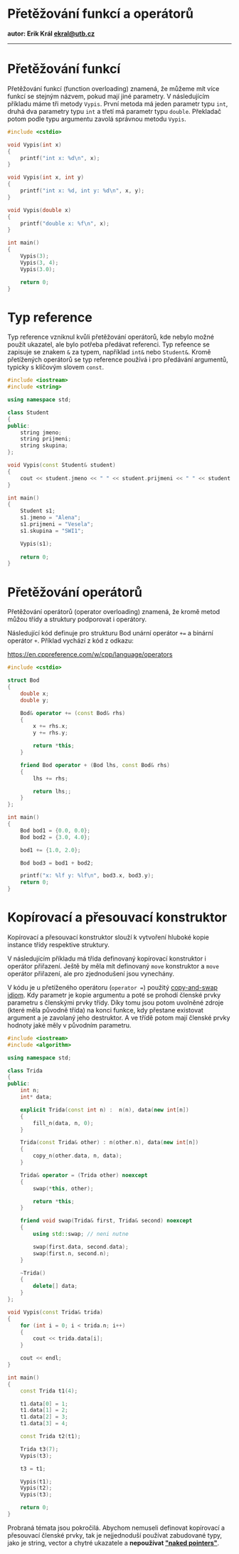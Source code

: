 # Přetěžování funkcí a operátorů

**autor: Erik Král ekral@utb.cz**

---

# Přetěžování funkcí

Přetěžování funkcí (function overloading) znamená, že můžeme mít více funkcí se stejným názvem, pokud mají jiné parametry. V následujícím příkladu máme tři metody `Vypis`. První metoda má jeden parametr typu `int`, druhá dva parametry typu `int` a třetí má parametr typu `double`. Překladač potom podle typu argumentu zavolá správnou metodu `Vypis`.

```cpp
#include <cstdio>

void Vypis(int x)
{
    printf("int x: %d\n", x);
}

void Vypis(int x, int y)
{
    printf("int x: %d, int y: %d\n", x, y);
}

void Vypis(double x)
{
    printf("double x: %f\n", x);
}

int main()
{
    Vypis(3);
    Vypis(3, 4);
    Vypis(3.0);

    return 0;
}
```

# Typ reference

Typ reference vzniknul kvůli přetěžování operátorů, kde nebylo možné použít ukazatel, ale bylo potřeba předávat referenci. Typ refeence se zapisuje se znakem `&` za typem, například `int&` nebo `Student&`. Kromě přetížených operátorů se typ reference používá i pro předávání argumentů, typicky s klíčovým slovem `const`.

```cpp
#include <iostream>
#include <string>

using namespace std;

class Student
{
public:
    string jmeno;
    string prijmeni;
    string skupina;
};

void Vypis(const Student& student)
{
    cout << student.jmeno << " " << student.prijmeni << " " << student.skupina << endl;
}

int main()
{
    Student s1;
    s1.jmeno = "Alena";
    s1.prijmeni = "Vesela";
    s1.skupina = "SWI1";

    Vypis(s1);
    
    return 0;
}
```

# Přetěžování operátorů

Přetěžování operátorů (operator overloading) znamená, že kromě metod můžou třídy a struktury podporovat i operátory.

Následující kód definuje pro strukturu Bod unární operátor `+=` a binární operátor `+`. Příklad vychází z kód z odkazu:

https://en.cppreference.com/w/cpp/language/operators

```cpp
#include <cstdio>

struct Bod
{
    double x;
    double y;

    Bod& operator += (const Bod& rhs)
    {
        x += rhs.x;
        y += rhs.y;

        return *this;
    }

    friend Bod operator + (Bod lhs, const Bod& rhs)
    {
        lhs += rhs;

        return lhs;;
    }
};

int main()
{
    Bod bod1 = {0.0, 0.0};
    Bod bod2 = {3.0, 4.0};

    bod1 += {1.0, 2.0};

    Bod bod3 = bod1 + bod2;

    printf("x: %lf y: %lf\n", bod3.x, bod3.y);
    return 0;
}
```

# Kopírovací a přesouvací konstruktor

Kopírovací a přesouvací konstruktor slouží k vytvoření hluboké kopie instance třídy respektive struktury.

V následujícím příkladu má třída definovaný kopírovací konstruktor i operátor přiřazení. Ještě by měla mít definovaný `move` konstruktor a `move` operátor přiřazení, ale pro zjednodušení jsou vynechány.

V kódu je u přetíženého operátoru (`operator =`) použitý [copy-and-swap idiom](https://stackoverflow.com/questions/3279543/what-is-the-copy-and-swap-idiom). Kdy parametr je kopie argumentu a poté se prohodí členské prvky parametru s členskými prvky třídy. Díky tomu jsou potom uvolněné zdroje (které měla původně třída) na konci funkce, kdy přestane existovat argument a je zavolaný jeho destruktor. A ve třídě potom mají členské prvky hodnoty jaké měly v původním parametru.

```cpp
#include <iostream>
#include <algorithm>

using namespace std;

class Trida
{
public:
    int n;
    int* data;

    explicit Trida(const int n) :  n(n), data(new int[n])
    {
        fill_n(data, n, 0);
    }

    Trida(const Trida& other) : n(other.n), data(new int[n])
    {
        copy_n(other.data, n, data);
    }

    Trida& operator = (Trida other) noexcept
    {
        swap(*this, other);

        return *this;
    }

    friend void swap(Trida& first, Trida& second) noexcept
    {
        using std::swap; // neni nutne

        swap(first.data, second.data);
        swap(first.n, second.n);
    }

    ~Trida()
    {
        delete[] data;
    }
};

void Vypis(const Trida& trida)
{
    for (int i = 0; i < trida.n; i++)
    {
        cout << trida.data[i];
    }

    cout << endl;
}

int main()
{
    const Trida t1(4);

    t1.data[0] = 1;
    t1.data[1] = 2;
    t1.data[2] = 3;
    t1.data[3] = 4;

    const Trida t2(t1);

    Trida t3(7);
    Vypis(t3);

    t3 = t1;

    Vypis(t1);
    Vypis(t2);
    Vypis(t3);

    return 0;
}
```

Probraná témata jsou pokročilá. Abychom nemuseli definovat kopírovací a přesouvací členské prvky, tak je nejjednoduší používat zabudované typy, jako je string, vector a chytré ukazatele a **nepoužívat ["naked pointers"](https://stackoverflow.com/questions/9299489/whats-a-naked-pointer)**.